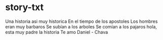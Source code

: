 # story-txt
Una historia asi muy historica
En el tiempo de los apostoles
Los hombres eran muy barbaros
Se subían a los arboles
Se comían a los pajaros
hola, esta muy padre la historia
Te amo Daniel - Chava